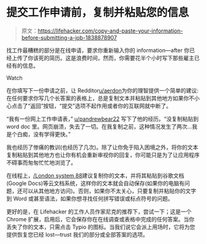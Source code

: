 # 提交工作申请前，复制并粘贴您的信息

> 原文：<https://lifehacker.com/copy-and-paste-your-information-before-submitting-a-job-1838878907>

找工作最糟糕的部分是在线申请，要求你重新输入你的 information⁠—after 你已经上传了你该死的简历。这是浪费时间，然而，你需要花半个小时写下那些雇主已经有的信息。

Watch

在你填写下一份申请之前，让 Redditor[u/aerdon](https://old.reddit.com/r/LifeProTips/comments/dehoww/lpt_before_submitting_an_online_form_where_youve/)为你的理智提供一个简单的建议:在任何要求你写几个长答案的表格上，总是复制文本并粘贴到其他地方如果你不小心点击了“返回”按钮，“提交”选项不起作用或者你的互联网就中断了。

“我有一份网上工作申请表，” [u/pandrewbear22](https://old.reddit.com/r/LifeProTips/comments/dehoww/lpt_before_submitting_an_online_form_where_youve/f2v50je/) 写下了他的经历。“没复制粘贴到 word doc 里。网页崩溃，失去了一切。在我复制之前，这种情况发生了两次...我是个白痴，没有学得更快。”

我也经历了惨痛的教训(也经历了几次)。除了让你免于陷入困境之外，将你的文本复制粘贴到其他地方也让你有机会重新审视你的回复，你可能只是为了让应用程序不碍事而匆匆忙忙地浏览了。

在线程上，[/London system 88](https://old.reddit.com/r/LifeProTips/comments/dehoww/lpt_before_submitting_an_online_form_where_youve/f2v7pqe/)建议复制你的文本，并将其粘贴到谷歌文档(Google Docs)等云文档系统，这样你的文本就会自动保存(如果你的电脑有问题，还可以从其他地方访问)。否则，如果你不太关心，只要复制并粘贴你的文字到 Word 或甚至语法，如果你想寻找任何拼写错误或标点符号的问题。

更好的是，在 Lifehacker 的工作人员作家尼克的推荐下，尝试一下；这是一个 Chrome 扩展，启用后，它会保存你在在线调查或表格中完成的任何答案。当你丢失了你的文本，只需点击 Typio 的图标。当我们说它会派上用场时，它将为您提供恢复您已经 lost⁠—trust 我们的部分或全部答案的选项。